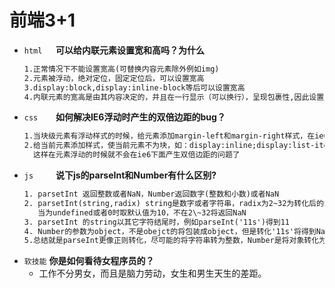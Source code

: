 # 前端3+1
- `html   `**可以给内联元素设置宽和高吗？为什么**
    ```html
    1.正常情况下不能设置宽高(可替换内容元素除外例如img)
    2.元素被浮动，绝对定位，固定定位后，可以设置宽高
    3.display:block,display:inline-block等后可以设置宽高
    4.内联元素的宽高是由其内容决定的，并且在一行显示（可以换行），呈现包裹性,因此设置宽高无效。
    ```
- `css    `**如何解决IE6浮动时产生的双倍边距的bug？**
   ```html
   1.当块级元素有浮动样式的时候，给元素添加margin-left和margin-right样式，在ie6下就会出现双倍边距
   2.给当前元素添加样式，使当前元素不为块，如：display:inline;display:list-item 
     这样在元素浮动的时候就不会在ie6下面产生双倍边距的问题了
   ```
- `js     `**说下js的parseInt和Number有什么区别?**
   ```html
   1. parsetInt 返回整数或者NaN，Number返回数字(整数和小数)或者NaN
   2. parsetInt(string,radix) string是数字或者字符串，radix为2~32为转化后的的基数，
      当为undefined或者0时取默认值为10，不在2\~32将返回NaN
   3. parsetInt 的string以其它字符结尾时，例如parseInt('11s')得到11
   4. Number的参数为object，不是obejct的将包装成object，但是转化'11s'将得到NaN，Number([])===0 ;Number(false)===1
   5.总结就是parseInt更像正则转化，尽可能的将字符串转为整数，Number是将对象转化为数值型数据和隐式转化为数字一样
   ```
- `软技能` **你是如何看待女程序员的？**
  - 工作不分男女，而且是脑力劳动，女生和男生天生的差距。
